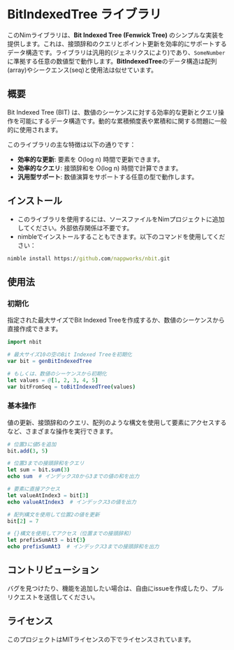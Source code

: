 # BitIndexedTree ライブラリ

このNimライブラリは、**Bit Indexed Tree (Fenwick Tree)** のシンプルな実装を提供します。これは、接頭辞和のクエリとポイント更新を効率的にサポートするデータ構造です。ライブラリは汎用的(ジェネリクスにより)であり、`SomeNumber` に準拠する任意の数値型で動作します。**BitIndexedTree**のデータ構造は配列(array)やシークエンス(seq)と使用法は似せています。

## 概要

Bit Indexed Tree (BIT) は、数値のシーケンスに対する効率的な更新とクエリ操作を可能にするデータ構造です。動的な累積頻度表や累積和に関する問題に一般的に使用されます。

このライブラリの主な特徴は以下の通りです：
- **効率的な更新**: 要素を O(log n) 時間で更新できます。
- **効率的なクエリ**: 接頭辞和を O(log n) 時間で計算できます。
- **汎用型サポート**: 数値演算をサポートする任意の型で動作します。

## インストール

- このライブラリを使用するには、ソースファイルをNimプロジェクトに追加してください。外部依存関係は不要です。
- nimbleでインストールすることもできます。以下のコマンドを使用してください：

```cmd
nimble install https://github.com/nappworks/nbit.git
```

## 使用法

### 初期化

指定された最大サイズでBit Indexed Treeを作成するか、数値のシーケンスから直接作成できます。

```nim
import nbit

# 最大サイズ10の空のBit Indexed Treeを初期化
var bit = genBitIndexedTree 

# もしくは、数値のシーケンスから初期化
let values = @[1, 2, 3, 4, 5]
var bitFromSeq = toBitIndexedTree(values)
```

### 基本操作

値の更新、接頭辞和のクエリ、配列のような構文を使用して要素にアクセスするなど、さまざまな操作を実行できます。

```nim
# 位置3に値5を追加
bit.add(3, 5)

# 位置3までの接頭辞和をクエリ
let sum = bit.sum(3)
echo sum  # インデックス0から3までの値の和を出力

# 要素に直接アクセス
let valueAtIndex3 = bit[3]
echo valueAtIndex3  # インデックス3の値を出力

# 配列構文を使用して位置2の値を更新
bit[2] = 7

# {}構文を使用してアクセス（位置までの接頭辞和）
let prefixSumAt3 = bit{3}
echo prefixSumAt3  # インデックス3までの接頭辞和を出力
```

## コントリビューション

バグを見つけたり、機能を追加したい場合は、自由にissueを作成したり、プルリクエストを送信してください。

## ライセンス

このプロジェクトはMITライセンスの下でライセンスされています。